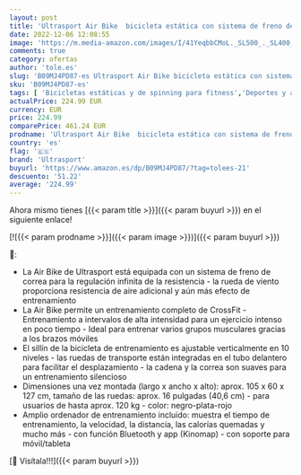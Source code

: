 ```yaml
---
layout: post
title: 'Ultrasport Air Bike  bicicleta estática con sistema de freno de correa silencioso para el entrenamiento de la potencia  aerogenerador para la resistencia del aire al pedalear  con manillar móvil'
date: 2022-12-06 12:08:55
image: 'https://m.media-amazon.com/images/I/41YeqbbCMoL._SL500_._SL400_.jpg'
comments: true
category: ofertas
author: 'tole.es'
slug: 'B09MJ4PD87-es Ultrasport Air Bike bicicleta estática con sistema de...'
sku: 'B09MJ4PD87-es'
tags: [ 'Bicicletas estáticas y de spinning para fitness','Deportes y aire libre','Fitness y ejercicio','Máquinas de cardio para fitness','bicicleta','ultrasport','🇪🇸', ]
actualPrice: 224.99 EUR
currency: EUR
price: 224.99
comparePrice: 461.24 EUR
prodname: 'Ultrasport Air Bike  bicicleta estática con sistema de freno de correa silencioso para el entrenamiento de la potencia  aerogenerador para la resistencia del aire al pedalear  con manillar móvil'
country: 'es'
flag: '🇪🇸'
brand: 'Ultrasport'
buyurl: 'https://www.amazon.es/dp/B09MJ4PD87/?tag=tolees-21'
descuento: '51.22'
average: '224.99'
---
```


Ahora mismo tienes [{{< param title >}}]({{< param buyurl >}}) en el siguiente enlace!

[![{{< param prodname >}}]({{< param image >}})]({{< param buyurl >}})

🔎:

- La Air Bike de Ultrasport está equipada con un sistema de freno de correa para la regulación infinita de la resistencia - la rueda de viento proporciona resistencia de aire adicional y aún más efecto de entrenamiento
- La Air Bike permite un entrenamiento completo de CrossFit - Entrenamiento a intervalos de alta intensidad para un ejercicio intenso en poco tiempo - Ideal para entrenar varios grupos musculares gracias a los brazos móviles
- El sillín de la bicicleta de entrenamiento es ajustable verticalmente en 10 niveles - las ruedas de transporte están integradas en el tubo delantero para facilitar el desplazamiento - la cadena y la correa son suaves para un entrenamiento silencioso
- Dimensiones una vez montada (largo x ancho x alto): aprox. 105 x 60 x 127 cm, tamaño de las ruedas: aprox. 16 pulgadas (40,6 cm) - para usuarios de hasta aprox. 120 kg - color: negro-plata-rojo
- Amplio ordenador de entrenamiento incluido: muestra el tiempo de entrenamiento, la velocidad, la distancia, las calorías quemadas y mucho más - con función Bluetooth y app (Kinomap) - con soporte para móvil/tableta

[🛒 Visítala!!!]({{< param buyurl >}})
